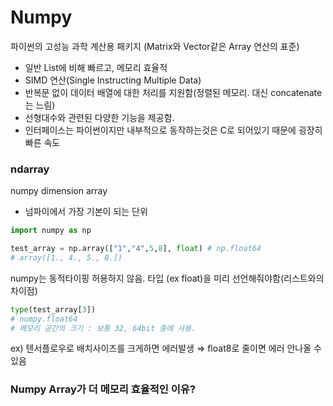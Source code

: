 # Numpy
파이썬의 고성능 과학 계산용 패키지 (Matrix와 Vector같은 Array 연산의 표준)

- 일반 List에 비해 빠르고, 메모리 효율적
- SIMD 연산(Single Instructing Multiple Data)
- 반복문 없이 데이터 배열에 대한 처리를 지원함(정렬된 메모리. 대신 concatenate는 느림)
- 선형대수와 관련된 다양한 기능을 제공함.
- 인터페이스는 파이썬이지만 내부적으로 동작하는것은 C로 되어있기 때문에 굉장히 빠른 속도

### ndarray
numpy dimension array

- 넘파이에서 가장 기본이 되는 단위

```python
import numpy as np

test_array = np.array(["1","4",5,8], float) # np.float64
# array([1., 4., 5., 8.])
```
numpy는 동적타이핑 허용하지 않음. 타입 (ex float)을 미리 선언해줘야함(리스트와의 차이점)

```python
type(test_array[3])
# numpy.float64
# 메모리 공간의 크기 : 보통 32, 64bit 중에 사용. 
```
ex) 텐서플로우로 배치사이즈를 크게하면 에러발생 ⇒ float8로 줄이면 에러 안나올 수 있음 

### Numpy Array가 더 메모리 효율적인 이유?